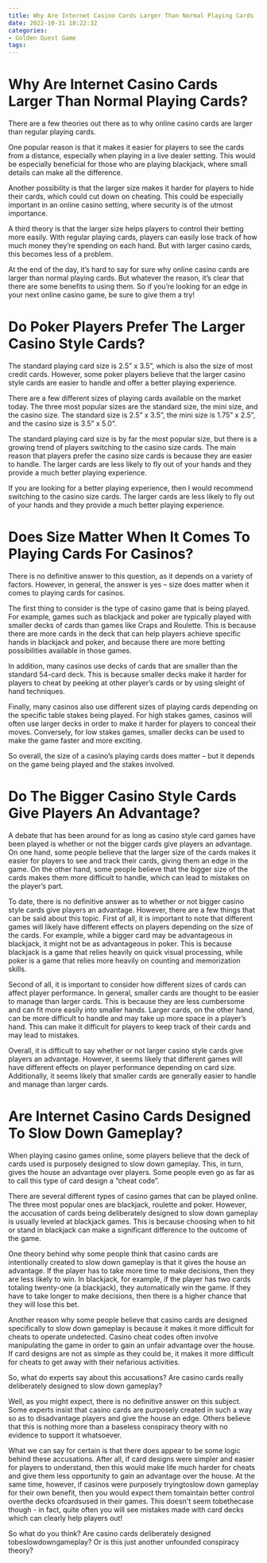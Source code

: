 ```yaml
---
title: Why Are Internet Casino Cards Larger Than Normal Playing Cards 
date: 2022-10-31 18:22:32
categories:
- Golden Quest Game
tags:
---
```



# Why Are Internet Casino Cards Larger Than Normal Playing Cards? 

There are a few theories out there as to why online casino cards are larger than regular playing cards. 

One popular reason is that it makes it easier for players to see the cards from a distance, especially when playing in a live dealer setting. This would be especially beneficial for those who are playing blackjack, where small details can make all the difference. 

Another possibility is that the larger size makes it harder for players to hide their cards, which could cut down on cheating. This could be especially important in an online casino setting, where security is of the utmost importance.

A third theory is that the larger size helps players to control their betting more easily. With regular playing cards, players can easily lose track of how much money they’re spending on each hand. But with larger casino cards, this becomes less of a problem.

At the end of the day, it’s hard to say for sure why online casino cards are larger than normal playing cards. But whatever the reason, it’s clear that there are some benefits to using them. So if you’re looking for an edge in your next online casino game, be sure to give them a try!

#  Do Poker Players Prefer The Larger Casino Style Cards? 

The standard playing card size is 2.5” x 3.5”, which is also the size of most credit cards. However, some poker players believe that the larger casino style cards are easier to handle and offer a better playing experience.

There are a few different sizes of playing cards available on the market today. The three most popular sizes are the standard size, the mini size, and the casino size. The standard size is 2.5” x 3.5”, the mini size is 1.75” x 2.5”, and the casino size is 3.5” x 5.0”.

The standard playing card size is by far the most popular size, but there is a growing trend of players switching to the casino size cards. The main reason that players prefer the casino size cards is because they are easier to handle. The larger cards are less likely to fly out of your hands and they provide a much better playing experience.

If you are looking for a better playing experience, then I would recommend switching to the casino size cards. The larger cards are less likely to fly out of your hands and they provide a much better playing experience.

#  Does Size Matter When It Comes To Playing Cards For Casinos? 

There is no definitive answer to this question, as it depends on a variety of factors. However, in general, the answer is yes – size does matter when it comes to playing cards for casinos.

The first thing to consider is the type of casino game that is being played. For example, games such as blackjack and poker are typically played with smaller decks of cards than games like Craps and Roulette. This is because there are more cards in the deck that can help players achieve specific hands in blackjack and poker, and because there are more betting possibilities available in those games.

In addition, many casinos use decks of cards that are smaller than the standard 54-card deck. This is because smaller decks make it harder for players to cheat by peeking at other player’s cards or by using sleight of hand techniques.

Finally, many casinos also use different sizes of playing cards depending on the specific table stakes being played. For high stakes games, casinos will often use larger decks in order to make it harder for players to conceal their moves. Conversely, for low stakes games, smaller decks can be used to make the game faster and more exciting.

So overall, the size of a casino’s playing cards does matter – but it depends on the game being played and the stakes involved.

#  Do The Bigger Casino Style Cards Give Players An Advantage? 

A debate that has been around for as long as casino style card games have been played is whether or not the bigger cards give players an advantage. On one hand, some people believe that the larger size of the cards makes it easier for players to see and track their cards, giving them an edge in the game. On the other hand, some people believe that the bigger size of the cards makes them more difficult to handle, which can lead to mistakes on the player’s part.

To date, there is no definitive answer as to whether or not bigger casino style cards give players an advantage. However, there are a few things that can be said about this topic. First of all, it is important to note that different games will likely have different effects on players depending on the size of the cards. For example, while a bigger card may be advantageous in blackjack, it might not be as advantageous in poker. This is because blackjack is a game that relies heavily on quick visual processing, while poker is a game that relies more heavily on counting and memorization skills.

Second of all, it is important to consider how different sizes of cards can affect player performance. In general, smaller cards are thought to be easier to manage than larger cards. This is because they are less cumbersome and can fit more easily into smaller hands. Larger cards, on the other hand, can be more difficult to handle and may take up more space in a player’s hand. This can make it difficult for players to keep track of their cards and may lead to mistakes.

Overall, it is difficult to say whether or not larger casino style cards give players an advantage. However, it seems likely that different games will have different effects on player performance depending on card size. Additionally, it seems likely that smaller cards are generally easier to handle and manage than larger cards.

#  Are Internet Casino Cards Designed To Slow Down Gameplay?

When playing casino games online, some players believe that the deck of cards used is purposely designed to slow down gameplay. This, in turn, gives the house an advantage over players. Some people even go as far as to call this type of card design a “cheat code”.

There are several different types of casino games that can be played online. The three most popular ones are blackjack, roulette and poker. However, the accusation of cards being deliberately designed to slow down gameplay is usually leveled at blackjack games. This is because choosing when to hit or stand in blackjack can make a significant difference to the outcome of the game.

One theory behind why some people think that casino cards are intentionally created to slow down gameplay is that it gives the house an advantage. If the player has to take more time to make decisions, then they are less likely to win. In blackjack, for example, if the player has two cards totaling twenty-one (a blackjack), they automatically win the game. If they have to take longer to make decisions, then there is a higher chance that they will lose this bet.

Another reason why some people believe that casino cards are designed specifically to slow down gameplay is because it makes it more difficult for cheats to operate undetected. Casino cheat codes often involve manipulating the game in order to gain an unfair advantage over the house. If card designs are not as simple as they could be, it makes it more difficult for cheats to get away with their nefarious activities.

So, what do experts say about this accusations? Are casino cards really deliberately designed to slow down gameplay?

Well, as you might expect, there is no definitive answer on this subject. Some experts insist that casino cards are purposely created in such a way so as to disadvantage players and give the house an edge. Others believe that this is nothing more than a baseless conspiracy theory with no evidence to support it whatsoever.

What we can say for certain is that there does appear to be some logic behind these accusations. After all, if card designs were simpler and easier for players to understand, then this would make life much harder for cheats and give them less opportunity to gain an advantage over the house. At the same time, however, if casinos were purposely tryingtoslow down gameplay for their own benefit, then you would expect them tomaintain better control overthe decks ofcardsused in their games. This doesn't seem tobethecase though - in fact, quite often you will see mistakes made with card decks which can clearly help players out!


So what do you think? Are casino cards deliberately designed tobeslowdowngameplay? Or is this just another unfounded conspiracy theory?